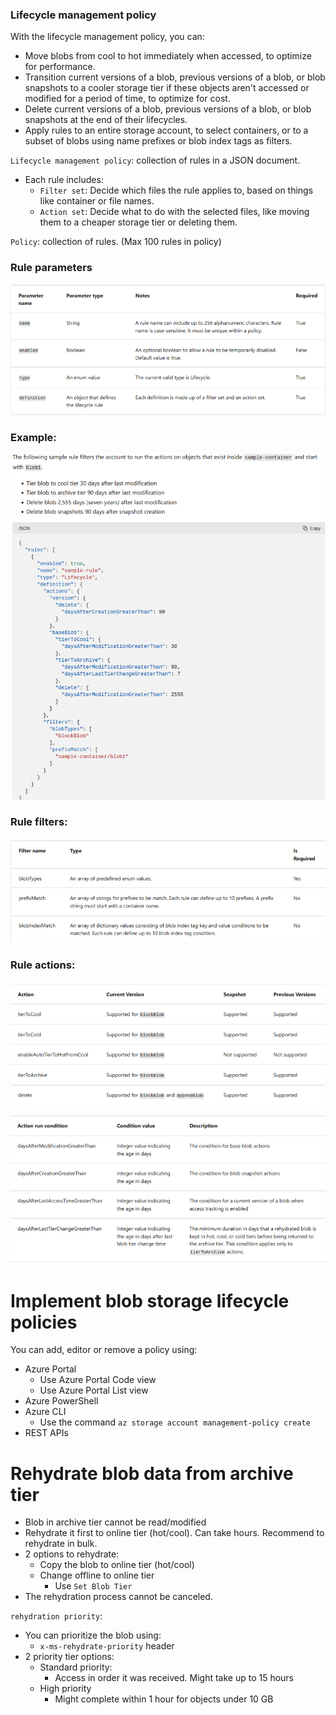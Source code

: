 ### Lifecycle management policy
With the lifecycle management policy, you can:
- Move blobs from cool to hot immediately when accessed, to optimize for performance.
- Transition current versions of a blob, previous versions of a blob, or blob snapshots to a cooler storage tier if these objects aren't accessed or modified for a period of time, to optimize for cost.
- Delete current versions of a blob, previous versions of a blob, or blob snapshots at the end of their lifecycles.
- Apply rules to an entire storage account, to select containers, or to a subset of blobs using name prefixes or blob index tags as filters.

`Lifecycle management policy`: collection of rules in a JSON document.
- Each rule includes:
  - `Filter set`: Decide which files the rule applies to, based on things like container or file names.
  - `Action set`: Decide what to do with the selected files, like moving them to a cheaper storage tier or deleting them.

`Policy`: collection of rules. (Max 100 rules in policy)

### Rule parameters
![img.png](../../images/img19.png)

### Example: 
![img.png](../../images/img20.png)

### Rule filters:
![img.png](../../images/img21.png)

### Rule actions:
![img.png](../../images/img22.png)

![img.png](../../images/img23.png)

# Implement blob storage lifecycle policies
You can add, editor or remove a policy using:
- Azure Portal
  - Use Azure Portal Code view
  - Use Azure Portal List view
- Azure PowerShell
- Azure CLI
  - Use the command `az storage account management-policy create`
- REST APIs


# Rehydrate blob data from archive tier
- Blob in archive tier cannot be read/modified
- Rehydrate it first to online tier (hot/cool). Can take hours. Recommend to rehydrate in bulk.
- 2 options to rehydrate:
  - Copy the blob to online tier (hot/cool)
  - Change offline to online tier
    - Use `Set Blob Tier`
- The rehydration process cannot be canceled.

`rehydration priority`:
- You can prioritize the blob using:
    - `x-ms-rehydrate-priority` header
- 2 priority tier options:
  - Standard priority:
    - Access in order it was received. Might take up to 15 hours
  - High priority
    - Might complete within 1 hour for objects under 10 GB
